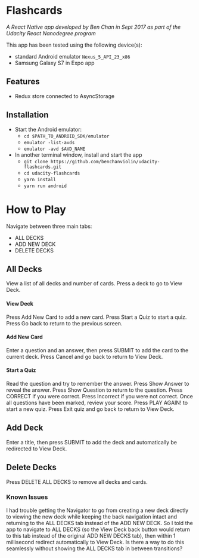 # Flashcards
_A React Native app developed by Ben Chan in Sept 2017 as part of the Udacity React Nanodegree program_

This app has been tested using the following device(s):
* standard Android emulator `Nexus_5_API_23_x86`
* Samsung Galaxy S7 in Expo app

## Features
* Redux store connected to AsyncStorage

## Installation
* Start the Android emulator:
    - `cd $PATH_TO_ANDROID_SDK/emulator`
    - `emulator -list-avds`
    - `emulator -avd $AVD_NAME`
* In another terminal window, install and start the app
    - `git clone https://github.com/benchanviolin/udacity-flashcards.git`
    - `cd udacity-flashcards`
    - `yarn install`
    - `yarn run android`

# How to Play
Navigate between three main tabs:
* ALL DECKS
* ADD NEW DECK
* DELETE DECKS

## All Decks
View a list of all decks and number of cards.
Press a deck to go to View Deck.

#### View Deck
Press Add New Card to add a new card.
Press Start a Quiz to start a quiz.
Press Go back to return to the previous screen.

#### Add New Card
Enter a question and an answer, then press SUBMIT to add the card to the current deck.
Press Cancel and go back to return to View Deck.

#### Start a Quiz
Read the question and try to remember the answer.
Press Show Answer to reveal the answer.  Press Show Question to return to the question.
Press CORRECT if you were correct.
Press Incorrect if you were not correct.
Once all questions have been marked, review your score.  Press PLAY AGAIN! to start a new quiz.  Press Exit quiz and go back to return to View Deck.

## Add Deck
Enter a title, then press SUBMIT to add the deck and automatically be redirected to View Deck.

## Delete Decks
Press DELETE ALL DECKS to remove all decks and cards.

### Known Issues
I had trouble getting the Navigator to go from creating a new deck directly to viewing the new deck while keeping the back navigation intact and returning to the ALL DECKS tab instead of the ADD NEW DECK.  So I told the app to navigate to ALL DECKS (so the View Deck back button would return to this tab instead of the original ADD NEW DECKS tab), then within 1 millisecond redirect automatically to View Deck.  Is there a way to do this seamlessly without showing the ALL DECKS tab in between transitions?
